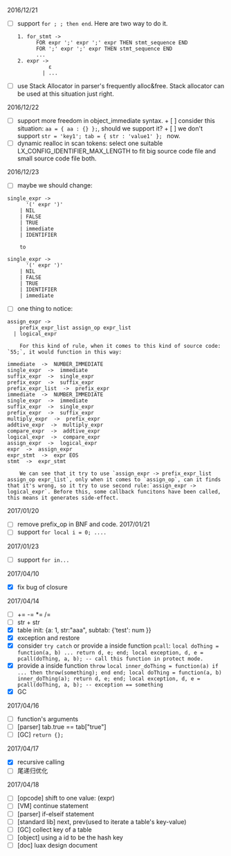 2016/12/21

 + [ ]  support `for ; ; then end`. Here are two way to do it.
    ```
    1. for_stmt ->
          FOR expr ';' expr ';' expr THEN stmt_sequence END
          FOR ';' expr ';' expr THEN stmt_sequence END
          ...
    2. expr ->
              ε
            | ...
    ```
 + [ ]  use Stack Allocator in parser's frequently alloc&free. Stack allocator can be used at this situation just right.

 2016/12/22

  + [ ] support more freedom in object_immediate syntax.
        + [ ] consider this situation: `aa = { aa : {} };`, should we support it?
        + [ ] we don't support `str = 'key1'; tab = { str : 'value1' }; ` now.
  + [ ] dynamic realloc in scan tokens: select one suitable LX_CONFIG_IDENTIFIER_MAX_LENGTH to fit big source code file and small source code file both.

2016/12/23
 + [ ] maybe we should change:
```
single_expr ->
      '(' expr ')'
    | NIL
    | FALSE
    | TRUE
    | immediate
    | IDENTIFIER
```
        to 
```
single_expr ->
      '(' expr ')'
    | NIL
    | FALSE
    | TRUE
    | IDENTIFIER
    | immediate
```
 + [ ] one thing to notice:
```
assign_expr ->
    prefix_expr_list assign_op expr_list
  | logical_expr
```
        For this kind of rule, when it comes to this kind of source code: `55;`, it would function in this way:
```
immediate  ->  NUMBER_IMMEDIATE
single_expr  ->  immediate
suffix_expr  ->  single_expr
prefix_expr  ->  suffix_expr
prefix_expr_list  ->  prefix_expr
immediate  ->  NUMBER_IMMEDIATE
single_expr  ->  immediate
suffix_expr  ->  single_expr
prefix_expr  ->  suffix_expr
multiply_expr  ->  prefix_expr
addtive_expr  ->  multiply_expr
compare_expr  ->  addtive_expr
logical_expr  ->  compare_expr
assign_expr  ->  logical_expr
expr  ->  assign_expr
expr_stmt  ->  expr EOS
stmt  ->  expr_stmt
```
        We can see that it try to use `assign_expr -> prefix_expr_list assign_op expr_list`, only when it comes to `assign_op`, can it finds that it's wrong, so it try to use second rule:`assign_expr -> logical_expr`. Before this, some callback funcitons have been called, this means it generates side-effect.

2017/01/20
 + [ ] remove prefix_op in BNF and code.
2017/01/21
 + [ ] support `for local i = 0; ....`

2017/01/23
 + [ ] support `for in...`
 
2017/04/10
 + [X] fix bug of closure


2017/04/14
 + [ ]  += -= *= /=
 + [ ]  str + str
 + [X]  table init: {a: 1, str:"aaa", subtab: {'test': num }}
 + [X]  exception and restore
 + [X]  consider `try catch` or provide a inside function `pcall`:
        ```
        local doThing = function(a, b) ... return d, e; end;
        local exception, d, e = pcall(doThing, a, b); -- call this function in protect mode.
        ```
 + [X]  provide a inside function `throw`
        ```
        local inner_doThing = function(a) if ... then throw(something); end end;
        local doThing = function(a, b) inner_doThing(a); return d, e; end;
        local exception, d, e = pcall(doThing, a, b); -- exception == something
        ```
 + [X]  GC

2017/04/16
 + [ ]  function's arguments
 + [ ]  [parser] tab.true == tab["true"]
 + [ ]  [GC] `return {};`

2017/04/17
 + [X]  recursive calling
 + [ ]  尾递归优化

2017/04/18
 + [ ]  [opcode] shift to one value: \(expr\)
 + [ ]  [VM] continue statement
 + [ ]  [parser] if-elseif statement
 + [ ]  [standard lib] next, prev(used to iterate a table's key-value)
 + [ ]  [GC] collect key of a table
 + [ ]  [object] using a id to be the hash key
 + [ ]  [doc] luax design document